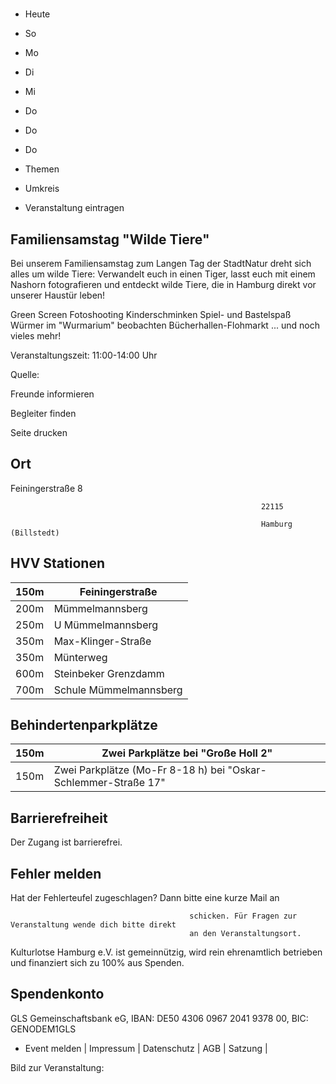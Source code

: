 # 

- Heute
- So
- Mo
- Di
- Mi
- Do
- Do
- Do

- Themen
- Umkreis

- Veranstaltung eintragen

## Familiensamstag "Wilde Tiere"

<!-- image -->

Bei unserem Familiensamstag zum Langen Tag der StadtNatur dreht sich alles um wilde Tiere: Verwandelt euch in einen Tiger, lasst euch mit einem Nashorn fotografieren und entdeckt wilde Tiere, die in Hamburg direkt vor unserer Haustür leben!

Green Screen Fotoshooting
Kinderschminken
Spiel- und Bastelspaß
Würmer im "Wurmarium" beobachten
Bücherhallen-Flohmarkt
... und noch vieles mehr!

Veranstaltungszeit: 11:00-14:00 Uhr

Quelle:

Freunde informieren

Begleiter finden

Seite drucken

## Ort

Feiningerstraße 8

				                                            22115 

				                                            Hamburg (Billstedt)

## HVV Stationen

| 150m   | Feiningerstraße        |
|--------|------------------------|
| 200m   | Mümmelmannsberg        |
| 250m   | U Mümmelmannsberg      |
| 350m   | Max-Klinger-Straße     |
| 350m   | Münterweg              |
| 600m   | Steinbeker Grenzdamm   |
| 700m   | Schule Mümmelmannsberg |

## Behindertenparkplätze

| 150m   | Zwei Parkplätze bei "Große Holl 2"                             |
|--------|----------------------------------------------------------------|
| 150m   | Zwei Parkplätze (Mo-Fr 8-18 h) bei "Oskar-Schlemmer-Straße 17" |

## Barrierefreiheit

Der Zugang ist barrierefrei.

## Fehler melden

Hat der Fehlerteufel zugeschlagen? Dann bitte eine kurze Mail an
											
											schicken. Für Fragen zur Veranstaltung wende dich bitte direkt
											an den Veranstaltungsort.

Kulturlotse Hamburg e.V. ist gemeinnützig, wird rein ehrenamtlich betrieben und finanziert sich zu 100% aus Spenden.

## Spendenkonto

GLS Gemeinschaftsbank eG, IBAN: DE50 4306 0967 2041 9378 00, BIC: GENODEM1GLS

- Event melden | Impressum | Datenschutz | AGB | Satzung |

Bild zur Veranstaltung:

<!-- image -->